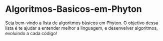 # Algoritmos-Basicos-em-Phyton
 Seja bem-vindo a lista de algoritmos básicos em Phyton.
 O objetivo dessa lista é te ajudar a entender melhor a linguagem, e desenvelver algoritmos, evoluindo a cada código! 
